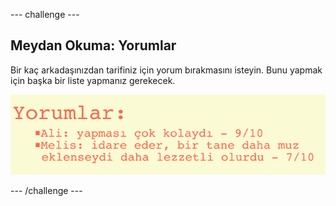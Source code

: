 \--- challenge \---

## Meydan Okuma: Yorumlar

Bir kaç arkadaşınızdan tarifiniz için yorum bırakmasını isteyin. Bunu yapmak için başka bir liste yapmanız gerekecek.

![ekran görüntüsü](images/recipe-reviews.png)

\--- /challenge \---